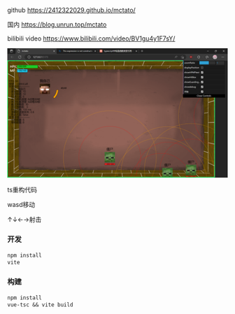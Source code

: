 
github https://2412322029.github.io/mctato/

国内 https://blog.unrun.top/mctato

bilibili video https://www.bilibili.com/video/BV1gu4y1F7sY/

![image-20230213181816417](README.assets/image-20230213181816417.png)





ts重构代码

wasd移动

↑↓←→射击



### 开发

```bash
npm install
vite 
```



### 构建

```
npm install
vue-tsc && vite build
```



